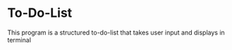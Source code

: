 # To-Do-List
This program is a structured to-do-list that takes user input and displays in terminal
